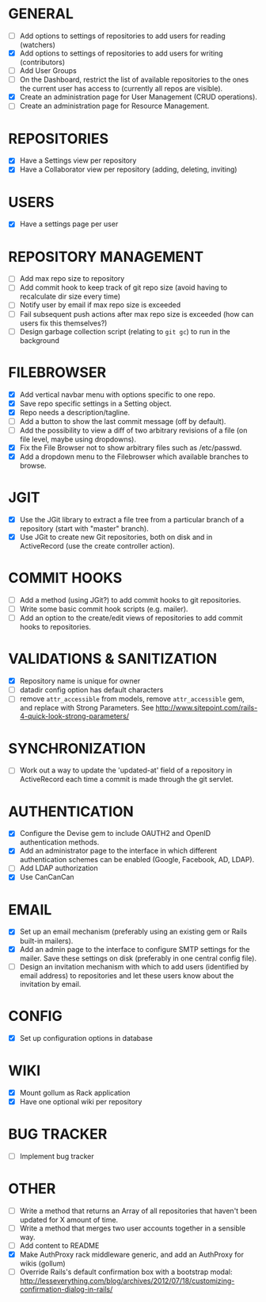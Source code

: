 # GENERAL
- [ ] Add options to settings of repositories to add users for reading (watchers)
- [x] Add options to settings of repositories to add users for writing (contributors)
- [ ] Add User Groups
- [ ] On the Dashboard, restrict the list of available repositories to the ones the current user has access to (currently all repos are visible).
- [x] Create an administration page for User Management (CRUD operations).
- [ ] Create an administration page for Resource Management.

# REPOSITORIES
- [x] Have a Settings view per repository
- [x] Have a Collaborator view per repository (adding, deleting, inviting)

# USERS
- [x] Have a settings page per user

# REPOSITORY MANAGEMENT
- [ ] Add max repo size to repository
- [ ] Add commit hook to keep track of git repo size (avoid having to recalculate dir size every time)
- [ ] Notify user by email if max repo size is exceeded
- [ ] Fail subsequent push actions after max repo size is exceeded (how can users fix this themselves?)
- [ ] Design garbage collection script (relating to `git gc`) to run in the background

# FILEBROWSER
- [x] Add vertical navbar menu with options specific to one repo.
- [x] Save repo specific settings in a Setting object.
- [x] Repo needs a description/tagline.
- [ ] Add a button to show the last commit message (off by default).
- [ ] Add the possibility to view a diff of two arbitrary revisions of a file (on file level, maybe using dropdowns). 
- [x] Fix the File Browser not to show arbitrary files such as /etc/passwd.
- [x] Add a dropdown menu to the Filebrowser which available branches to browse.

# JGIT
- [x] Use the JGit library to extract a file tree from a particular branch of a repository (start with "master" branch).
- [x] Use JGit to create new Git repositories, both on disk and in ActiveRecord (use the create controller action).

# COMMIT HOOKS
- [ ] Add a method (using JGit?) to add commit hooks to git repositories.
- [ ] Write some basic commit hook scripts (e.g. mailer).
- [ ] Add an option to the create/edit views of repositories to add commit hooks to repositories.

# VALIDATIONS & SANITIZATION
- [x] Repository name is unique for owner
- [ ] datadir config option has default characters
- [ ] remove `attr_accessible` from models, remove `attr_accessible` gem, and replace with Strong Parameters. See http://www.sitepoint.com/rails-4-quick-look-strong-parameters/

# SYNCHRONIZATION
- [ ] Work out a way to update the 'updated-at' field of a repository in ActiveRecord each time a commit is made through the git servlet.

# AUTHENTICATION
- [x] Configure the Devise gem to include OAUTH2 and OpenID authentication methods.
- [x] Add an administrator page to the interface in which different authentication schemes can be enabled (Google, Facebook, AD, LDAP).
- [ ] Add LDAP authorization
- [x] Use CanCanCan

# EMAIL
- [x] Set up an email mechanism (preferably using an existing gem or Rails built-in mailers).
- [x] Add an admin page to the interface to configure SMTP settings for the mailer. Save these settings on disk (preferably in one central config file).
- [ ] Design an invitation mechanism with which to add users (identified by email address) to repositories and let these users know about the invitation by email.

# CONFIG
- [x] Set up configuration options in database

# WIKI
- [x] Mount gollum as Rack application
- [x] Have one optional wiki per repository

# BUG TRACKER
- [ ] Implement bug tracker

# OTHER
- [ ] Write a method that returns an Array of all repositories that haven't been updated for X amount of time.
- [ ] Write a method that merges two user accounts together in a sensible way.
- [ ] Add content to README
- [x] Make AuthProxy rack middleware generic, and add an AuthProxy for wikis (gollum)
- [ ] Override Rails's default confirmation box with a bootstrap modal: http://lesseverything.com/blog/archives/2012/07/18/customizing-confirmation-dialog-in-rails/
